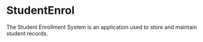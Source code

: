 # StudentEnrol
The Student Enrollment System is an application used to store and maintain student records. 
